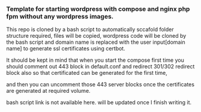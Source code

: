 ### Template for starting wordpress with compose and nginx php fpm without any wordpress images. 

This repo is cloned by a bash script to automatically sccafold folder structure required, files will be copied,
wordpress code will be cloned by the bash script and domain name is replaced with the user input[domain name]
to generate ssl certificates using certbot.

It should be kept in mind that when you start the compose first time you should comment out 443
block in default.conf and redirect 301/302 redirect block also so that certificated can be generated for the first time,

and then you can uncomment those 443 server blocks once the certificates are generated at required volume.

bash script link is not available here. will be updated once I finish writing it.

